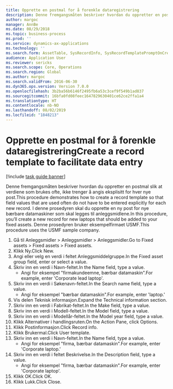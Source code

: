 ```yaml
---
title: Opprette en postmal for å forenkle dataregistrering
description: Denne fremgangsmåten beskriver hvordan du oppretter en postmal slik at verdiene som brukes ofte, ikke trenger å angis eksplisitt for hver nye post.
author: margoc
manager: AnnBe
ms.date: 08/29/2018
ms.topic: business-process
ms.prod: ''
ms.service: dynamics-ax-applications
ms.technology: ''
ms.search.form: AssetTable, SysRecordInfo, SysRecordTemplatePromptOnCreate
audience: Application User
ms.reviewer: sericks
ms.search.scope: Core, Operations
ms.search.region: Global
ms.author: margoc
ms.search.validFrom: 2016-06-30
ms.dyn365.ops.version: Version 7.0.0
ms.openlocfilehash: 3b2ba56b6146f2495fb6a53c3cef9f549b1ad837
ms.sourcegitcommit: 16bfa0fd08feec1647829630401ce62ce2ffa1a4
ms.translationtype: HT
ms.contentlocale: nb-NO
ms.lasthandoff: 08/02/2019
ms.locfileid: "1848213"
---
```

# <a name="create-a-record-template-to-facilitate-data-entry"></a><span data-ttu-id="ef8e0-103">Opprette en postmal for å forenkle dataregistrering</span><span class="sxs-lookup"><span data-stu-id="ef8e0-103">Create a record template to facilitate data entry</span></span>

[!include [task guide banner](../../includes/task-guide-banner.md)]

<span data-ttu-id="ef8e0-104">Denne fremgangsmåten beskriver hvordan du oppretter en postmal slik at verdiene som brukes ofte, ikke trenger å angis eksplisitt for hver nye post.</span><span class="sxs-lookup"><span data-stu-id="ef8e0-104">This procedure demonstrates how to create a record template so that field values that are used often do not have to be entered explicitly for each new record.</span></span> <span data-ttu-id="ef8e0-105">I denne prosedyren skal du opprette en ny post for nye bærbare datamaskiner som skal legges til anleggsmidlene.</span><span class="sxs-lookup"><span data-stu-id="ef8e0-105">In this procedure, you’ll create a new record for new laptops that should be added to your fixed assets.</span></span> <span data-ttu-id="ef8e0-106">Denne prosedyren bruker eksempelfirmaet USMF.</span><span class="sxs-lookup"><span data-stu-id="ef8e0-106">This procedure uses the USMF sample company.</span></span>

1. <span data-ttu-id="ef8e0-107">Gå til Anleggsmidler > Anleggsmidler > Anleggsmidler.</span><span class="sxs-lookup"><span data-stu-id="ef8e0-107">Go to Fixed assets > Fixed assets > Fixed assets.</span></span>
2. <span data-ttu-id="ef8e0-108">Klikk Ny.</span><span class="sxs-lookup"><span data-stu-id="ef8e0-108">Click New.</span></span>
3. <span data-ttu-id="ef8e0-109">Angi eller velg en verdi i feltet Anleggsmiddelgruppe.</span><span class="sxs-lookup"><span data-stu-id="ef8e0-109">In the Fixed asset group field, enter or select a value.</span></span>
4. <span data-ttu-id="ef8e0-110">Skriv inn en verdi i Navn-feltet.</span><span class="sxs-lookup"><span data-stu-id="ef8e0-110">In the Name field, type a value.</span></span>
    * <span data-ttu-id="ef8e0-111">Angi for eksempel "firmakundeemne, bærbar datamaskin".</span><span class="sxs-lookup"><span data-stu-id="ef8e0-111">For example, enter 'Corporate lead laptop'.</span></span>  
5. <span data-ttu-id="ef8e0-112">Skriv inn en verdi i Søkenavn-feltet.</span><span class="sxs-lookup"><span data-stu-id="ef8e0-112">In the Search name field, type a value.</span></span>
    * <span data-ttu-id="ef8e0-113">Angi for eksempel "bærbar datamaskin".</span><span class="sxs-lookup"><span data-stu-id="ef8e0-113">For example, enter 'laptop.'</span></span>  
6. <span data-ttu-id="ef8e0-114">Vis delen Teknisk informasjon.</span><span class="sxs-lookup"><span data-stu-id="ef8e0-114">Expand the Technical information section.</span></span>
7. <span data-ttu-id="ef8e0-115">Skriv inn en verdi i Fabrikat-feltet.</span><span class="sxs-lookup"><span data-stu-id="ef8e0-115">In the Make field, type a value.</span></span>
8. <span data-ttu-id="ef8e0-116">Skriv inn en verdi i Modell-feltet.</span><span class="sxs-lookup"><span data-stu-id="ef8e0-116">In the Model field, type a value.</span></span>
9. <span data-ttu-id="ef8e0-117">Skriv inn en verdi i Modellår-feltet.</span><span class="sxs-lookup"><span data-stu-id="ef8e0-117">In the Model year field, type a value.</span></span>
10. <span data-ttu-id="ef8e0-118">Klikk Alternativer i handlingsruten.</span><span class="sxs-lookup"><span data-stu-id="ef8e0-118">On the Action Pane, click Options.</span></span>
11. <span data-ttu-id="ef8e0-119">Klikk Postinformasjon.</span><span class="sxs-lookup"><span data-stu-id="ef8e0-119">Click Record info.</span></span>
12. <span data-ttu-id="ef8e0-120">Klikk Brukermal.</span><span class="sxs-lookup"><span data-stu-id="ef8e0-120">Click User template.</span></span>
13. <span data-ttu-id="ef8e0-121">Skriv inn en verdi i Navn-feltet.</span><span class="sxs-lookup"><span data-stu-id="ef8e0-121">In the Name field, type a value.</span></span>
    * <span data-ttu-id="ef8e0-122">Angi for eksempel "firma, bærbar datamaskin".</span><span class="sxs-lookup"><span data-stu-id="ef8e0-122">For example, enter 'Corporate laptop.'</span></span>  
14. <span data-ttu-id="ef8e0-123">Skriv inn en verdi i feltet Beskrivelse.</span><span class="sxs-lookup"><span data-stu-id="ef8e0-123">In the Description field, type a value.</span></span>
    * <span data-ttu-id="ef8e0-124">Angi for eksempel "firma, bærbar datamaskin".</span><span class="sxs-lookup"><span data-stu-id="ef8e0-124">For example, enter 'Corporate laptop'.</span></span>  
15. <span data-ttu-id="ef8e0-125">Klikk OK.</span><span class="sxs-lookup"><span data-stu-id="ef8e0-125">Click OK.</span></span>
16. <span data-ttu-id="ef8e0-126">Klikk Lukk.</span><span class="sxs-lookup"><span data-stu-id="ef8e0-126">Click Close.</span></span>

